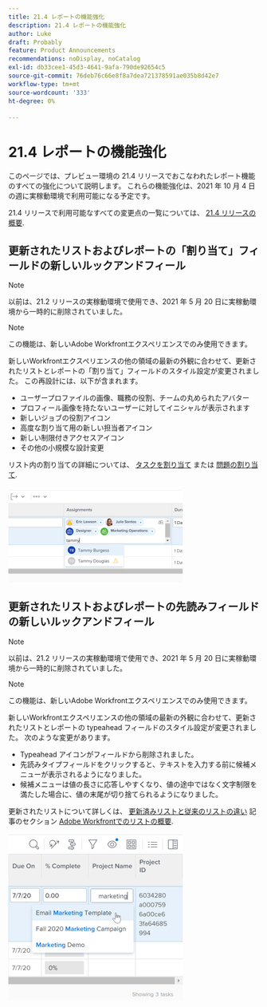 ```yaml
---
title: 21.4 レポートの機能強化
description: 21.4 レポートの機能強化
author: Luke
draft: Probably
feature: Product Announcements
recommendations: noDisplay, noCatalog
exl-id: db33cee1-45d3-4641-9afa-790de92654c5
source-git-commit: 76deb76c66e8f8a7dea721378591ae035b8d42e7
workflow-type: tm+mt
source-wordcount: '333'
ht-degree: 0%

---
```


# 21.4 レポートの機能強化

このページでは、プレビュー環境の 21.4 リリースでおこなわれたレポート機能のすべての強化について説明します。 これらの機能強化は、2021 年 10 月 4 日の週に実稼動環境で利用可能になる予定です。

21.4 リリースで利用可能なすべての変更点の一覧については、 [21.4 リリースの概要](../../../product-announcements/product-releases/21.4-release-activity/21.4-release-overview.md).

## 更新されたリストおよびレポートの「割り当て」フィールドの新しいルックアンドフィール

>[!NOTE]
>
>以前は、21.2 リリースの実稼動環境で使用でき、2021 年 5 月 20 日に実稼動環境から一時的に削除されていました。

>[!NOTE]
>
>この機能は、新しいAdobe Workfrontエクスペリエンスでのみ使用できます。

新しいWorkfrontエクスペリエンスの他の領域の最新の外観に合わせて、更新されたリストとレポートの「割り当て」フィールドのスタイル設定が変更されました。 この再設計には、以下が含まれます。

* ユーザープロファイルの画像、職務の役割、チームの丸められたアバター
* プロフィール画像を持たないユーザーに対してイニシャルが表示されます
* 新しいジョブの役割アイコン
* 高度な割り当て用の新しい担当者アイコン
* 新しい制限付きアクセスアイコン
* その他の小規模な設計変更

リスト内の割り当ての詳細については、 [タスクを割り当て](../../../manage-work/tasks/assign-tasks/assign-tasks.md) または [問題の割り当て](../../../manage-work/issues/manage-issues/assign-issues.md).

![](assets/assignments-updates-350x193.png)

## 更新されたリストおよびレポートの先読みフィールドの新しいルックアンドフィール

>[!NOTE]
>
>以前は、21.2 リリースの実稼動環境で使用でき、2021 年 5 月 20 日に実稼動環境から一時的に削除されていました。

>[!NOTE]
>
>この機能は、新しいAdobe Workfrontエクスペリエンスでのみ使用できます。

新しいWorkfrontエクスペリエンスの他の領域の最新の外観に合わせて、更新されたリストとレポートの typeahead フィールドのスタイル設定が変更されました。 次のような変更があります。

* Typeahead アイコンがフィールドから削除されました。
* 先読みタイプフィールドをクリックすると、テキストを入力する前に候補メニューが表示されるようになりました。
* 候補メニューは値の長さに応答しやすくなり、値の途中ではなく文字制限を満たした場合に、値の末尾が切り捨てられるようになりました。

更新されたリストについて詳しくは、 [更新済みリストと従来のリストの違い](../../../workfront-basics/navigate-workfront/use-lists/view-items-in-a-list.md#updated) 記事のセクション [Adobe Workfrontでのリストの概要](../../../workfront-basics/navigate-workfront/use-lists/view-items-in-a-list.md).

![](assets/typeahead-updates-350x336.png)
